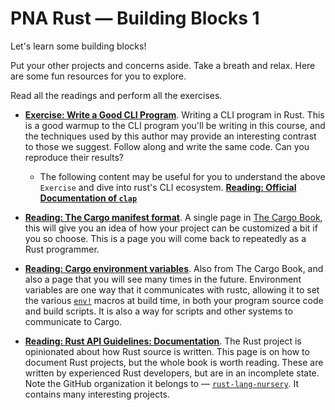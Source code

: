 # PNA Rust &mdash; Building Blocks 1

Let's learn some building blocks!

Put your other projects and concerns aside. Take a breath and relax. Here
are some fun resources for you to explore.

Read all the readings and perform all the exercises.

- **[Exercise: Write a Good CLI Program]**. Writing a CLI program in Rust. This
  is a good warmup to the CLI program you'll be writing in this course, and the
  techniques used by this author may provide an interesting contrast to those we
  suggest. Follow along and write the same code. Can you reproduce their
  results?
    - The following content may be useful for you to understand the above `Exercise` and dive into rust's CLI ecosystem.
        **[Reading: Official Documentation of `clap`]**

- **[Reading: The Cargo manifest format]**. A single page in [The Cargo Book],
  this will give you an idea of how your project can be customized a bit if you
  so choose. This is a page you will come back to repeatedly as a Rust
  programmer.

- **[Reading: Cargo environment variables]**. Also from The Cargo Book, and also
  a page that you will see many times in the future. Environment variables are
  one way that it communicates with rustc, allowing it to set the various
  [`env!`] macros at build time, in both your program source code and build
  scripts. It is also a way for scripts and other systems to communicate to
  Cargo.

- **[Reading: Rust API Guidelines: Documentation]**. The Rust project is
  opinionated about how Rust source is written. This page is on how to document
  Rust projects, but the whole book is worth reading. These are written by
  experienced Rust developers, but are in an incomplete state. Note the GitHub
  organization it belongs to &mdash; [`rust-lang-nursery`]. It contains many
  interesting projects.


[Reading: Rust API Guidelines: Documentation]: https://rust-lang-nursery.github.io/api-guidelines/documentation.html
[Reading: The Cargo manifest format]: https://doc.rust-lang.org/cargo/reference/manifest.html
[Reading: Cargo environment variables]: https://doc.rust-lang.org/cargo/reference/environment-variables.html
[The Cargo Book]: https://doc.rust-lang.org/cargo/reference/manifest.html
[`env!`]: https://doc.rust-lang.org/std/macro.env.html
[`rust-lang-nursery`]: https://github.com/rust-lang-nursery
[Reading: The rustup documentation]: https://github.com/rust-lang/rustup.rs/blob/master/README.md
[Exercise: Write a Good CLI Program]: https://qiita.com/tigercosmos/items/678f39b1209e60843cc3
[Reading: Official Documentation of `clap`]: https://docs.rs/clap/3.0.0-beta.2/clap/index.html

